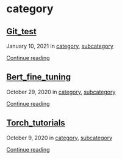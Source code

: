 # category

##  [Git\_test]()

 January 10, 2021 in [category](category.md), [subcategory](subcategory.md)

 [Continue reading]()

##  [Bert\_fine\_tuning](../2020/10/bert_fine_tuning.md)

 October 29, 2020 in [category](category.md), [subcategory](subcategory.md)

 [Continue reading](../2020/10/bert_fine_tuning.md)

##  [Torch\_tutorials](../2020/10/torch_tutorials.md)

 October 9, 2020 in [category](category.md), [subcategory](subcategory.md)

 [Continue reading](../2020/10/torch_tutorials.md)

